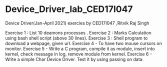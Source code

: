 # Device_Driver_lab_CED17I047
Device Driver(Jan-April 2021) exercies by CED17I047 ,Ritvik Raj Singh 

Exercise 1 : List 10 deamons processes .
Exercise 2 : Marks Calculation using bash shell script (above 30 lines).
Exercise 3 : Shell program to download a webpage, given url.
Exercise 4 - To have two mouse cursors on monitor.
Exercise 5 - Write a C program, compile it as module, insert into kernel, check message in log, remove module from kernel.
Exercise 6 - Write a simple Char Device Driver. Test it by using passing on data.